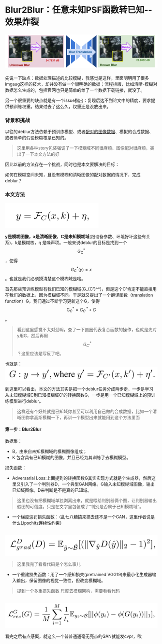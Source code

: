  # Blur2Blur：任意未知PSF函数转已知--效果炸裂

### ![image-20241105160905686](image-20241105160905686.png)

先说一下缺点：数据处理描述的比较模糊，我感觉是这样，里面明明用了很多imgaug这样的技术，却并没有做一个很明确的数据；流程排版，比如清晰-模糊对数据怎么生成的，包括官网也只是简单的给了一个数据下载链接，就没了。

另一个很重要的缺点就是有一个issue指出：复现后达不到论文中的精度，要求提供预训练权重。结果过去了这么久，权重还是没放出来。

### 背景和挑战

以往的deblur方法依赖于预训练模型、或者<u>配对的图像数据</u>、模拟的合成数据、或者简单的假设模糊核是已知的。

> 这里用各种story包装强调了一下模糊域不同很麻烦、图像配对很麻烦，突出了一下本文方法的好

因此以前的方法存在一个挑战，同时也是本文要解决的目标：

如何在模糊空间未知，且没有模糊和清晰图像的配对数据的情况下，完成deblur？



### 本文方法

![image-20241105151305331](image-20241105151305331.png)

**y是模糊图像，x是清晰图像**，**C是未知模糊域**(跟设备参数、环境好坏这些有关系)，k是模糊核，η 是噪声项。一般来说deblur的目标是找到一个$$\mathrm{G}_C^*$$，使得$$G_C^*\left( y \right) = x$$。也就是我们必须摸清楚这个模糊域是啥。

首先那些预训练模型有我们已知的模糊域\(G_{C'}^*\)，但是这个C'肯定不能直接用在我们的数据上，因为模糊域不同。于是就又提出了一个翻译函数（translation function）G，我们通过不断学习更新这个G，使得$$\mathrm{G}_C^* = G_{C'}^* \circ  G$$。

> 看到这里感觉不太对劲啊，查了一下圆圈代表复合函数的操作，也就是先对y用G，然后再用$$G_{C'}^*$$？这里应该是写反了吧。

也就是：![image-20241105160526584](image-20241105160526584.png)

到这里可以看出，本文的方法其实是把一个deblur任务分成两步走，一步是学习从未知模糊域C到已知模糊域C'的转换函数G，一步是用一个已知模糊域上的预训练模型进行deblur。

> 这样还有个好处就是已知域你甚至可以利用自己做的合成数据，比如一个清晰图你拿高斯模糊一下，再训一个模型出来就能用到这个方法里面

#### 第一步：Blur2Blur

数据集：

- B，由来自未知模糊域的模糊图像组成；
- K 包含具有已知模糊的图像，并且已经为其训练了去模糊模型。

损失函数：

- Adversarial Loss:上面提到的转换函数G其实实现方式就是个生成器，然后这里又引入了一个判别器D，一个典型GAN网络。G输入未知模糊域图像，输出已知域图像。D来判断是不是真的已知域。

> 这里也没有把模糊域单独剥离出来，就是喂给判别器俩个图，让判别器输出假图的可信度。只是在文字里包装成了“判别是否属于已知模糊域”。

- 一个梯度惩罚损失函数：（乱七八糟搞来搞去还不是一个GAN，这里作者说是什么Lipschitz连续性约束）

​								![image-20241105164246914](image-20241105164246914.png)	

> 这里我完了看看代码是个怎么事儿

- 一个重建损失函数：用了一个感知损失(pretrained VGG19)来最小化生成器输入输出，保留图像的视觉一致性，但改变模糊域。

> 提到一个多重损失函数 尺度去模糊架构，需要看看代码

​							![image-20241105172426795](image-20241105172426795.png)

看完之后有点感慨，就这么一个普普通通毫无亮点的GAN就能发cvpr，唉
















